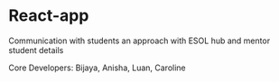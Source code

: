 # React-app
Communication with students an approach with ESOL hub and mentor student details

Core Developers:
Bijaya,
Anisha,
Luan,
Caroline
